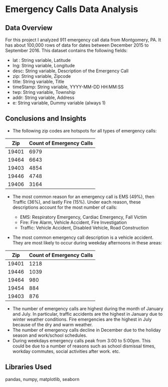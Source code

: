 # Emergency Calls Data Analysis

## Data Overview
For this project I analyzed 911 emergency call data from Montgomery, PA. It has about 100,000 rows of data for dates between December 2015 to September 2016.
This dataset contains the following fields:

* lat : String variable, Latitude
* lng: String variable, Longitude
* desc: String variable, Description of the Emergency Call
* zip: String variable, Zipcode
* title: String variable, Title
* timeStamp: String variable, YYYY-MM-DD HH:MM:SS
* twp: String variable, Township
* addr: String variable, Address
* e: String variable, Dummy variable (always 1)

## Conclusions and Insights

* The following zip codes are hotspots for all types of emergency calls: 

|Zip|Count of Emergency Calls|
|-------|---------------------------|
| 19401 | 6979                      |
| 19464 | 6643                      |
| 19403 | 4854                      |
| 19446 | 4748                      |
| 19406 | 3164                      |


* The most common reason for an emergency call is EMS (49%), then Traffic (36%), and lastly Fire (15%). Under each reason, these descriptions account for the most number of calls:
  * EMS: Respiratory Emergency, Cardiac Emergency, Fall Victim
  * Fire: Fire Alarm, Vehicle Accident, Fire Investigation
  * Traffic: Vehicle Accident, Disabled Vehicle, Road Construction

* The most common emergency call description is a vehicle accident. They are most likely to occur during weekday afternoons in these areas:

|Zip|Count of Emergency Calls|
|-------|---------------------------|
| 19401 | 1218                      |
| 19446 | 1039                      |
| 19464 | 980                      |
| 19454 | 884                      |
| 19403 | 876                      |

* The number of emergency calls are highest during the month of January and July. In particular, traffic accidents are the highest in January due to winter weather conditions. Fire emergencies are the highest in July because of the dry and warm weather.
* The number of emergency calls decline in December due to the holiday season and work/school schedules.
* During weekdays emergency calls peak from 3:00 to 5:00pm. This could be due to a number of reasons such as school dismissal times, workday commutes, social activities after work. etc.

## Libraries Used
pandas, numpy, matplotlib, seaborn
